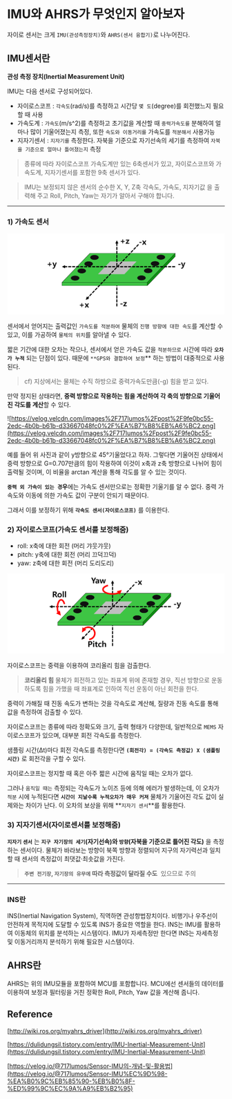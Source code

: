 # IMU와 AHRS가 무엇인지 알아보자

자이로 센서는 크게 `IMU(관성측정장치)`와 `AHRS(센서 융합기)`로 나누어진다.

## IMU센서란

**관성 측정 장치(Inertial Measurement Unit)**

IMU는 다음 센서로 구성되어있다.

- 자이로스코프 : `각속도`(rad/s)를 측정하고 시간당 `몇 도`(degree)를 회전했느지 필요할 때 사용
- 가속도계 : `가속도`(m/s^2)를 측정하고 초기값을 계산할 때 `중력가속도를` 분해하여 얼마나 많이 기울어졌는지 측정, 또한 `속도와 이동거리를` 가속도를 `적분해서` 사용가능
- 지자기센서 : `지자기를` 측정한다. 자북을 기준으로 자기선속의 세기를 측정하여 `자북을 기준으로 얼마나 틀어졌는지` 측정

> 종류에 따라 자이로스코프 가속도계만 있는 6축센서가 있고, 자이로스코프와 가속도계, 지자기센서를 포함한 9축 센서가 있다.
> 

> IMU는 보정되지 않은 센서의 순수한 X, Y, Z축 각속도, 가속도, 지자기값 을 출력해 주고 Roll, Pitch, Yaw는 자기가 알아서 구해야 합니다.
> 

---

### 1) 가속도 센서

![Untitled](IMU%E1%84%8B%E1%85%AA%20AHRS%E1%84%80%E1%85%A1%20%E1%84%86%E1%85%AE%E1%84%8B%E1%85%A5%E1%86%BA%E1%84%8B%E1%85%B5%E1%86%AB%E1%84%8C%E1%85%B5%20%E1%84%8B%E1%85%A1%E1%86%AF%E1%84%8B%E1%85%A1%E1%84%87%E1%85%A9%E1%84%8C%E1%85%A1%207308035d1d9541adbd57ffff61304f26/Untitled.png)

센서에서 얻어지는 출력값인 `가속도를 적분하여` 물체의 `진행 방향에 대한 속도`를 계산할 수 있고, 이를 가공하여 `물체의 위치`를 알아낼 수 있다.

짧은 기간에 대한 오차는 작으나, 센서에서 얻은 가속도 값을 `적분하므로` 시간에 따라 **`오차가 누적`**
되는 단점이 있다. 때문에 `**GPS와 결합하여 보정`** 하는 방법이 대중적으로 사용된다.

> cf) 지상에서는 물체는 수직 하방으로 중력가속도만큼(-g) 힘을 받고 있다.
> 

만약 정지된 상태라면, **중력 방향으로 작용하는 힘을 계산하여 각 축의 방향으로 기울어진 각도를 계산**할 수 있다.

![https://velog.velcdn.com/images%2F717lumos%2Fpost%2F9fe0bc55-2edc-4b0b-b61b-d33667048fc0%2F%EA%B7%B8%EB%A6%BC2.png](https://velog.velcdn.com/images%2F717lumos%2Fpost%2F9fe0bc55-2edc-4b0b-b61b-d33667048fc0%2F%EA%B7%B8%EB%A6%BC2.png)

예를 들어 위 사진과 같이 y방향으로 45°기울었다고 하자. 그렇다면 기울어진 상태에서 중력 방향으로 G=0.707만큼의 힘이 작용하여 이것이 x축과 z축 방향으로 나뉘어 힘이 출력될 것이며, 이 비율을 arctan 계산을 통해 각도를 알 수 있는 것이다.

**`중력 외 가속이 있는 경`우**에는 가속도 센서만으로는 정확한 기울기를 알 수 없다. 중력 가속도와 이동에 의한 가속도 값이 구분이 안되기 때문이다.

그래서 이를 보정하기 위해 **`각속도 센서(자이로스코프)`** 를 이용한다.

### 2) 자이로스코프(가속도 센서를 보정해줌)

- roll: x축에 대한 회전 (머리 갸웃갸웃)
- pitch: y축에 대한 회전 (머리 끄덕끄덕)
- yaw: z축에 대한 회전 (머리 도리도리)

![Untitled](IMU%E1%84%8B%E1%85%AA%20AHRS%E1%84%80%E1%85%A1%20%E1%84%86%E1%85%AE%E1%84%8B%E1%85%A5%E1%86%BA%E1%84%8B%E1%85%B5%E1%86%AB%E1%84%8C%E1%85%B5%20%E1%84%8B%E1%85%A1%E1%86%AF%E1%84%8B%E1%85%A1%E1%84%87%E1%85%A9%E1%84%8C%E1%85%A1%207308035d1d9541adbd57ffff61304f26/Untitled%201.png)

자이로스코프는 중력을 이용하여 코리올리 힘을 검출한다.

> **코리올리 힘**
물체가 회전하고 있는 좌표계 위에 존재할 경우, 직선 방향으로 운동하도록 힘을 가했을 때 좌표계로 인하여 직선 운동이 아닌 회전을 한다.
> 

중력이 가해질 때 진동 속도가 변하는 것을 각속도로 계산해, 질량과 진동 속도를 통해 값을 측정하여 검출할 수 있다.

자이로스코프는 종류에 따라 정확도와 크기, 출력 형태가 다양한데, 일반적으로 `MEMS` 자이로스코프가 있으며, 대부분 회전 각속도를 측정한다.

샘플링 시간(Δt)마다 회전 각속도를 측정한다면 **`(회전각) = (각속도 측정값) X (샘플링 시간)`**
로 회전각을 구할 수 있다.

자이로스코프는 정지할 때 혹은 아주 짧은 시간에 움직일 때는 오차가 없다.

그러나 `움직일 때는` 측정되는 각속도가 노이즈 등에 의해 에러가 발생하는데, 이 오차가 `적분` 시에 누적된다면 **`시간이 지날수록 누적오차가 매우 커져`** 물체가 기울어진 각도 값이 실제와는 차이가 난다. 이 오차의 보상을 위해 **`지자기 센서`**를 활용한다.

### 3) 지자기센서(자이로센서를 보정해줌)

**`지자기` `센서`** 는 **`지구 자기장의 세기`(자기선속)와 `방향`(자북을 기준으로 틀어진 각도)**  을 측정하는 센서이다. 물체가 바라보는 방향이 북쪽 방향과 정렬되어 지구의 자기력선과 일치할 때 센서의 측정값이 최댓값·최솟값을 가진다.

> **`주변 전기장`, `자기장의 유무에` 따라 측정값이 달라질 수도**  있으므로 주의
> 

---

### INS란

INS(Inertial Navigation System), 직역하면 관성항법장치이다. 비행기나 우주선이 안전하게 목적지에 도달할 수 있도록 INS가 중요한 역할을 한다.
INS는 IMU를 활용하여 이동체의 위치를 분석하는 시스템이다. IMU가 자세측정만 한다면 INS는 자세측정 및 이동거리까지 분석하기 위해 필요한 시스템이다.

## AHRS란

AHRS는 위의 IMU모듈을 포함하여 MCU를 포함합니다. MCU에선 센서들의 데이터를 이용하여 보정과 필터링을 거친 정확한 Roll, Pitch, Yaw 값을 계산해 줍니다.

## Reference

[http://wiki.ros.org/myahrs_driver](http://wiki.ros.org/myahrs_driver)

[https://dulidungsil.tistory.com/entry/IMU-Inertial-Measurement-Unit](https://dulidungsil.tistory.com/entry/IMU-Inertial-Measurement-Unit)

[https://velog.io/@717lumos/Sensor-IMU의-개념-및-활용법](https://velog.io/@717lumos/Sensor-IMU%EC%9D%98-%EA%B0%9C%EB%85%90-%EB%B0%8F-%ED%99%9C%EC%9A%A9%EB%B2%95)
